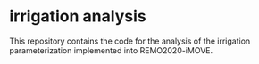 # irrigation analysis

This repository contains the code for the analysis of the irrigation parameterization implemented into REMO2020-iMOVE.

